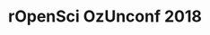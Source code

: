 ---
title: 'rOpenSci OzUnconf 2018'
dateStart: '2018-11-22T8:00:00'
dateEnd: '2018-11-23T18:00:00'
timezone: 'Australia/Melbourne'
description: 'satellite unconf'
location: 'Melbourne, AU'
details: ''
attendees: 'Nick Tierney (organizer)'
outputs: 
   - Calendar
   - HTML
---